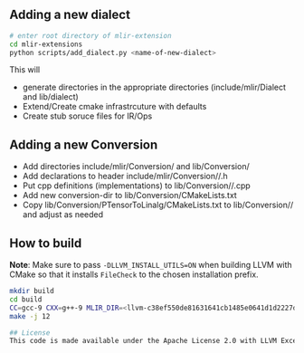 ## Adding a new dialect
```sh
# enter root directory of mlir-extension
cd mlir-extensions
python scripts/add_dialect.py <name-of-new-dialect>
```
This will
* generate directories in the appropriate directories (include/mlir/Dialect and lib/dialect)
* Extend/Create cmake infrastrcuture with defaults
* Create stub soruce files for IR/Ops

## Adding a new Conversion
* Add directories include/mlir/Conversion/<conversion-name> and lib/Conversion/<conversion-name>
* Add declarations to header include/mlir/Conversion/<conversion-name>/<conversion-name>.h
* Put cpp definitions (implementations) to lib/Conversion/<conversion-name>/<conversion-name>.cpp
* Add new conversion-dir to lib/Conversion/CMakeLists.txt
* Copy lib/Conversion/PTensorToLinalg/CMakeLists.txt to lib/Conversion/<conversion-name>/ and adjust as needed

## How to build
**Note**: Make sure to pass `-DLLVM_INSTALL_UTILS=ON` when building LLVM with
CMake so that it installs `FileCheck` to the chosen installation prefix.
```sh
mkdir build
cd build
CC=gcc-9 CXX=g++-9 MLIR_DIR=<llvm-c38ef550de81631641cb1485e0641d1d2227dce4> cmake ..
make -j 12

## License
This code is made available under the Apache License 2.0 with LLVM Exceptions. See the `LICENSE.txt` file for more details.
